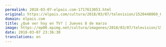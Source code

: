 ```yaml
---
permalink: 2018-03-07-elpais.com-1717613053.html
original: https://elpais.com/cultura/2018/03/07/television/1520448069_063245.html#?ref=rss&format=simple&link=link
domain: elpais.com
title: ¿Qué ver hoy en TV? | Jueves 8 de marzo
image: https://ep00.epimg.net/cultura/imagenes/2018/03/07/television/1520448069_063245_1520449105_rrss_normal.jpg
date: 2018-03-07 23:36:30
translations: en
---
```


